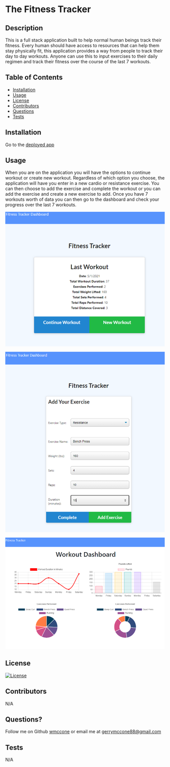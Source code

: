# The Fitness Tracker

  ## Description

  This is a full stack application built to help normal human beings track their fitness. Every human should have access to resources that can help them stay physically fit, this application provides a way from people to track their day to day workouts. Anyone can use this to input exercises to their daily regimen and track their fitness over the course of the last 7 workouts.

  ## Table of Contents

  * [Installation](#installation)
  * [Usage](#usage)
  * [License](#license)
  * [Contributors](#contributors)
  * [Questions](#questions?)
  * [Tests](#tests)

  ## Installation

  Go to the [deployed app](https://ancient-atoll-51015.herokuapp.com/)

  ## Usage

  When you are on the application you will have the options to continue workout or create new workout. Regardless of which option you choose, the application will have you enter in a new cardio or resistance exercise. You can then choose to add the exercise and complete the workout or you can add the exercise and create a new exercise to add. Once you have 7 workouts worth of data you can then go to the dashboard and check your progress over the last 7 workouts.

  ![homepage](./demo/images/fitnesshome.png)

  ![add exercise](./demo/images/addexercise.png)
  
  ![dashboard](./demo/images/dashboard.png)

  ## License

  [![License](https://img.shields.io/badge/License-MIT-yellow.svg)](https://opensource.org/licenses/MIT)

  ## Contributors

  N/A

  ## Questions?
  Follow me on Github
  [wmccone](https://github.com/wmccone) 
  or 
  email me at gerrymccone88@gmail.com

  ## Tests

  N/A

